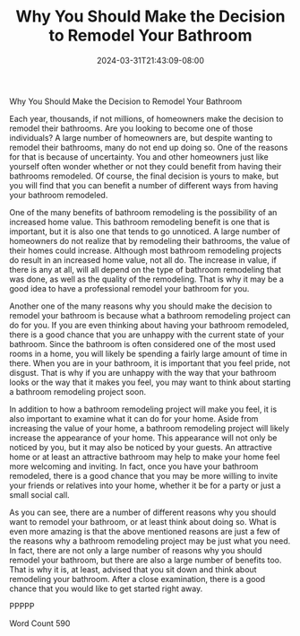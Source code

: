 ﻿---
title: "Why You Should Make the Decision to Remodel Your Bathroom"
date: 2024-03-31T21:43:09-08:00
description: "Bathroom Remodeling Tips for Web Success"
featured_image: "/images/Bathroom Remodeling.jpg"
tags: ["Bathroom Remodeling"]
---

Why You Should Make the Decision to Remodel Your Bathroom

Each year, thousands, if not millions, of homeowners make the decision to remodel their bathrooms. Are you looking to become one of those individuals?  A large number of homeowners are, but despite wanting to remodel their bathrooms, many do not end up doing so.  One of the reasons for that is because of uncertainty.  You and other homeowners just like yourself often wonder whether or not they could benefit from having their bathrooms remodeled. Of course, the final decision is yours to make, but you will find that you can benefit a number of different ways from having your bathroom remodeled.

One of the many benefits of bathroom remodeling is the possibility of an increased home value.  This bathroom remodeling benefit is one that is important, but it is also one that tends to go unnoticed. A large number of homeowners do not realize that by remodeling their bathrooms, the value of their homes could increase.  Although most bathroom remodeling projects do result in an increased home value, not all do. The increase in value, if there is any at all, will all depend on the type of bathroom remodeling that was done, as well as the quality of the remodeling.  That is why it may be a good idea to have a professional remodel your bathroom for you.  

Another one of the many reasons why you should make the decision to remodel your bathroom is because what a bathroom remodeling project can do for you.  If you are even thinking about having your bathroom remodeled, there is a good chance that you are unhappy with the current state of your bathroom. Since the bathroom is often considered one of the most used rooms in a home, you will likely be spending a fairly large amount of time in there.  When you are in your bathroom, it is important that you feel pride, not disgust.  That is why if you are unhappy with the way that your bathroom looks or the way that it makes you feel, you may want to think about starting a bathroom remodeling project soon.

In addition to how a bathroom remodeling project will make you feel, it is also important to examine what it can do for your home.  Aside from increasing the value of your home, a bathroom remodeling project will likely increase the appearance of your home.  This appearance will not only be noticed by you, but it may also be noticed by your guests.  An attractive home or at least an attractive bathroom may help to make your home feel more welcoming and inviting.  In fact, once you have your bathroom remodeled, there is a good chance that you may be more willing to invite your friends or relatives into your home, whether it be for a party or just a small social call. 

As you can see, there are a number of different reasons why you should want to remodel your bathroom, or at least think about doing so.  What is even more amazing is that the above mentioned reasons are just a few of the reasons why a bathroom remodeling project may be just what you need.  In fact, there are not only a large number of reasons why you should remodel your bathroom, but there are also a large number of benefits too.  That is why it is, at least, advised that you sit down and think about remodeling your bathroom. After a close examination, there is a good chance that you would like to get started right away.

PPPPP

Word Count 590

